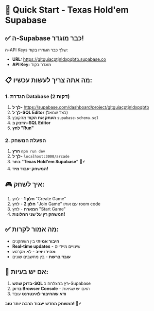 # 🚀 Quick Start - Texas Hold'em Supabase

## ✅ ה-Supabase כבר מוגדר!

ה-API Keys שלך כבר הוגדרו בקוד:
- **URL:** https://gltguiacptjnldxpqbtb.supabase.co
- **API Key:** מוגדר בקוד

## 📋 מה אתה צריך לעשות עכשיו:

### 1. הגדרת Database (2 דקות)

1. **לך ל-** https://supabase.com/dashboard/project/gltguiacptjnldxpqbtb
2. **לך ל-SQL Editor** (בצד שמאל)
3. **העתק את הקוד** מהקובץ `supabase-schema.sql`
4. **הדבק ב-SQL Editor**
5. **לחץ "Run"**

### 2. הפעלת המשחק

1. **הרץ** `npm run dev`
2. **לך ל-** `localhost:3000/arcade`
3. **בחר "Texas Hold'em Supabase"** 🎴⚡
4. **המשחק יעבוד מיד!**

## 🎮 איך לשחק:

1. **חלון 1** - לחץ "Create Game"
2. **חלון 2** - לחץ "Join Game" עם אותו room code
3. **המארח** - לחץ "Start Game"
4. **המשחק רץ על שני החלונות!**

## ✅ מה אמור לקרות:

- **חיבור אמיתי** בין השחקנים
- **Real-time updates** - שינויים מיידיים
- **מהיר ויציב** - לא מקרטע
- **עובד ברשת** - בין מחשבים שונים

## 🔧 אם יש בעיות:

1. **בדוק שהש-SQL רץ** בהצלחה ב-Supabase
2. **בדוק Browser Console** - האם יש שגיאות
3. **ודא שהחיבור לאינטרנט** עובד

**המשחק החדש יעבוד הרבה יותר טוב!** 🎴⚡
